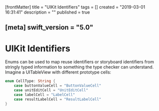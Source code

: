[frontMatter]
title = "UIKit Identifiers"
tags = []
created = "2019-03-01 16:31:41"
description = ""
published = true

[meta]
swift_version = "5.0"
---

# UIKit Identifiers

Enums can be used to map reuse identifiers or storyboard identifiers
from stringly typed information to something the type checker can
understand. Imagine a UITableView with different prototype cells:

``` Swift
enum CellType: String {
    case buttonValueCell = "ButtonValueCell"
    case unitEditCell = "UnitEditCell"
    case labelCell = "LabelCell"
    case resultLabelCell = "ResultLabelCell"
}
```
